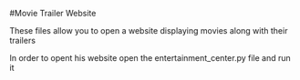 #Movie Trailer Website

These files allow you to open a website displaying movies
along with their trailers

In order to opent his website open the entertainment_center.py file
and run it
